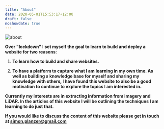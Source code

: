 ```yaml
---
title: "About"
date: 2020-05-01T15:53:17+12:00
draft: false
noshowdate: true
---
```


![about](/pages/about.png)


**Over "lockdown" I set myself the goal to learn to build and deploy a website for two reasons:**

1. **To learn how to build and share websites.**

2. **To have a platform to capture what I am learning in my own time. As well as building a knowledge base for myself and sharing my knowledge with others, I have found this website to also be a good motivation to continue to explore the topics I am interested in.**


**Currently my interests are in extracting information from imagery and LiDAR. In the articles of this website I will be outlining the techniques I am learning to do just that.**

**If you would like to discuss the content of this website please get in touch at simon.planzer@gmail.com**
